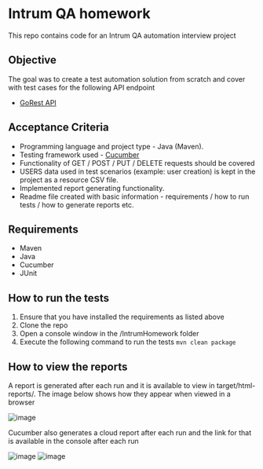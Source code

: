 # Intrum QA homework
This repo contains code for an Intrum QA automation interview project

## Objective
The goal was to create a test automation solution from scratch and cover with test cases for the following API endpoint
   + [GoRest API](https://gorest.co.in/public/v2/users)

## Acceptance Criteria

+ Programming language and project type - Java (Maven).
+ Testing framework used - [Cucumber](https://cucumber.io/)
+ Functionality of GET / POST / PUT / DELETE requests should be covered
+ USERS data used in test scenarios (example: user creation) is kept in the project as a resource CSV file.
+ Implemented report generating functionality.
+ Readme file created with basic information - requirements / how to run tests / how to generate reports etc.


## Requirements
+ Maven
+ Java
+ Cucumber
+ JUnit

## How to run the tests
1. Ensure that you have installed the requirements as listed above
2. Clone the repo
3. Open a console window in the /IntrumHomework folder
4. Execute the following command to run the tests
   `mvn clean package`

## How to view the reports
A report is generated after each run and it is available to view in target/html-reports/. The image below shows how they appear when viewed in a browser

![image](https://github.com/jesseb-git/intrum-homework/assets/133359394/c9b1c51d-d42e-409a-866b-37e6ab19cc9f)

Cucumber also generates a cloud report after each run and the link for that is available in the console after each run

![image](https://github.com/jesseb-git/intrum-homework/assets/133359394/fbf5731a-310e-4e12-9862-b9f5e0771c8c)
![image](https://github.com/jesseb-git/intrum-homework/assets/133359394/25261ebc-3780-4661-9547-a8b1a1584a73)

